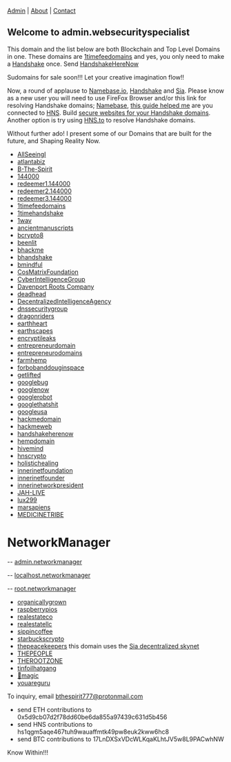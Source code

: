 [Admin](http://admin.networkmanager/) | [About](https://gateway.pinata.cloud/ipfs/QmYpk2DdjnShgeBZUTJKnEgaEj7p1EciWikjP3Kb2Bh3yC/) | [Contact](http://i.b-the-spirit/)

## Welcome to admin.websecurityspecialist 

This domain and the list below are both Blockchain and Top Level Domains in one. These domains are [1timefeedomains](http://home.1timefeedomains/) and yes, you only need to make a [Handshake](https://handshake.org/) once. Send [HandshakeHereNow](http://hns.handshakeherenow/)

Sudomains for sale soon!!! Let your creative imagination flow!!

Now, a round of applause to [Namebase.io](https://namebase.io/), [Handshake](https://handshake.org/) and [Sia](https://siasky.net/).
Please know as a new user you will need to use FireFox Browser and/or this link for resolving Handshake domains; [Namebase](https://learn.namebase.io/starting-from-zero/how-to-access-handshake-site), [this guide helped me](https://medium.com/blockchannel/explore-handshake-domains-today-9b087ed77a25) are you connected to [HNS](http://labyrinthtech.xyz/hnscheck.html). Build [secure websites for your Handshake domains](https://medium.com/@matthewzipkin/building-a-secure-website-on-your-handshake-tld-a8922a950a4f).
Another option is try using [HNS.to](https://hns.to/) to resolve Handshake domains.

Without further ado! I present some of our Domains that are built for the future, and Shaping Reality Now.

- [AllSeeingI](http://innerinetfounder.allseeingi/)
- [atlantabiz](http://welcomeatl.atlantabiz/)
- [B-The-Spirit](http://i.b-the-spirit/)
- [144000](http://redeemers.144000/)
- [redeemer1.144000](http://redeemer1.144000/)
- [redeemer2.144000](http://redeemer2.144000/)
- [redeemer3.144000](http://redeemer3.144000/)
- [1timefeedomains](http://home.1timefeedomains/)
- [1timehandshake](http://home.1timehandshake/)
- [1wav](https://soundcloud.com/bthespirit/1st-wave/)
- [ancientmanuscripts](http://home.ancientmanuscripts/)
- [bcrypto8](http://home.bcrypto8/)
- [beenlit](http://barron.beenlit/)
- [bhackme](http://home.bhackme/)
- [bhandshake](http://try.bhandshake/)
- [bmindful](http://herenow.bmindful/)
- [CosMatrixFoundation](http://binnerspace.cosmatrixfoundation/)
- [CyberIntelligenceGroup](http://masterthyself.cyberintelligencegroup/)
- [Davenport Roots Company](http://official.davenportrootscompany/)
- [deadhead](http://grateful.deadhead/)
- [DecentralizedIntelligenceAgency](http://governthyself.decentralizedintelligenceagency/)
- [dnssecuritygroup](http://therootzone.dnssecuritygroup/)
- [dragonriders](http://the.dragonriders/)
- [earthheart](http://heartearth.earthheart/)
- [earthscapes](http://sacredcliff.earthscapes/)
- [encryptileaks](http://the.encryptileaks/)
- [entrepreneurdomain](http://hns.entrepreneurdomain/)
- [entrepreneurodomains](http://podvig.entrepreneurodomains/)
- [farmhemp](http://hempdomain.farmhemp/)
- [forbobanddouginspace](http://dragon.forbobanddouginspace/)
- [getlifted](http://bthespirit.getlifted/)
- [googlebug](http://home.googlebug/)
- [googlenow](http://hello.googlenow/)
- [googlerobot](http://home.googlerobot/)
- [googlethatshit](http://home.googlethatshit/)
- [googleusa](http://home.googleusa/)
- [hackmedomain](http://loveme.hackmedomain/)
- [hackmeweb](http://hns.hackmeweb/)
- [handshakeherenow](http://hns.handshakeherenow/)
- [hempdomain](http://davenportrootscompany.hempdomain/)
- [hivemind](http://we.hivemind/)
- [hnscrypto](http://thebarron.hnscrypto/)
- [holistichealing](http://innerinetcompany.holistichealing/)
- [innerinetfoundation](http://official.innerinetfoundation)
- [innerinetfounder](http://home.innerinetfounder/)
- [innerinetworkpresident](http://official.innerinetworkpresident)
- [JAH-LIVE](http://iandi.jah-live/)
- [lux299](http://home.lux299/)
- [marsapiens](http://home.marsapiens/)
- [MEDICINETRIBE](http://the.medicinetribe/)
# NetworkManager
-- [admin.networkmanager](http://admin.networkmanager/)

-- [localhost.networkmanager](http://localhost.networkmanager/)

-- [root.networkmanager](http://root.networkmanager/)

- [organicallygrown](http://davenportrootscompany.organicallygrown)
- [raspberrypios](http://home.raspberrypios/)
- [realestateco](http://shapingreality.realestateco/)
- [realestatellc](http://shapingreality.realestatellc/)
- [sippincoffee](http://ucanfindme.sippincoffee)
- [starbuckscrypto](http://herenow.starbuckscrypto/)
- [thepeacekeepers](https://siasky.net/hns/thepeacekeepers/) this domain uses the [Sia decentralized skynet](https://siasky.net/)
- [THEPEOPLE](http://we.thepeople/)
- [THEROOTZONE](http://dnssecuritygroup.therootzone/)
- [tinfoilhatgang](http://the.tinfoilhatgang/)
- [🍄magic](http://trippy.xn--magic-yn93d/)
- [youareguru](http://only.youareguru/)


To inquiry, email [bthespirit777@protonmail.com](https://protonmail.com/)
- send ETH contributions to 0x5d9cb07d2f78dd60be6da855a97439c631d5b456
- send HNS contributions to hs1qgm5aqe467tuh9wauaffmtk49pw8euk2kww6hc8
- send BTC contributions to 17LnDXSxVDcWLKqaKLhtJV5w8L9PACwhNW

Know Within!!! 
  
